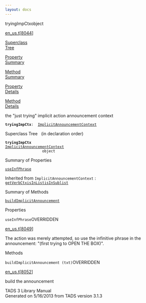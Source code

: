 ```yaml
---
layout: docs
---
```

<span class="title">tryingImpCtx</span><span class="type">object</span>

[en_us.t](../file/en_us.t.html)\[[8044](../source/en_us.t.html#8044)\]

[Superclass  
Tree](#_SuperClassTree_)

[Property  
Summary](#_PropSummary_)

[Method  
Summary](#_MethodSummary_)

[Property  
Details](#_Properties_)

[Method  
Details](#_Methods_)



the "just trying" implicit action announcement context

**`tryingImpCtx`**` :   `[`ImplicitAnnouncementContext`](../object/ImplicitAnnouncementContext.html)



<span id="_SuperClassTree_"></span>



<span class="hdln">Superclass Tree</span>   (in declaration order)



**`tryingImpCtx`**  
[`ImplicitAnnouncementContext`](../object/ImplicitAnnouncementContext.html)  
`                 object`  
<span id="_PropSummary_"></span>



<span class="hdln">Summary of Properties</span>  



[`useInfPhrase`](#useInfPhrase)

Inherited from `ImplicitAnnouncementContext` :  
[`getVerbCtx`](../object/ImplicitAnnouncementContext.html#getVerbCtx)[`isInList`](../object/ImplicitAnnouncementContext.html#isInList)[`isInSublist`](../object/ImplicitAnnouncementContext.html#isInSublist)

<span id="_MethodSummary_"></span>



<span class="hdln">Summary of Methods</span>  



[`buildImplicitAnnouncement`](#buildImplicitAnnouncement)



<span id="_Properties_"></span>



<span class="hdln">Properties</span>  



<span id="useInfPhrase"></span>

`useInfPhrase`<span class="rem">OVERRIDDEN</span>

[en_us.t](../file/en_us.t.html)\[[8049](../source/en_us.t.html#8049)\]



The action was merely attempted, so use the infinitive phrase in the
announcement: "(first trying to OPEN THE BOX)".



<span id="_Methods_"></span>



<span class="hdln">Methods</span>  



<span id="buildImplicitAnnouncement"></span>

`buildImplicitAnnouncement (txt)`<span class="rem">OVERRIDDEN</span>

[en_us.t](../file/en_us.t.html)\[[8052](../source/en_us.t.html#8052)\]



build the announcement





TADS 3 Library Manual  
Generated on 5/16/2013 from TADS version 3.1.3


